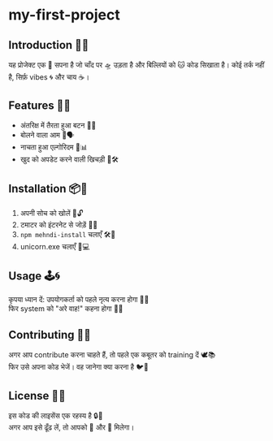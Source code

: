 # my-first-project

## Introduction 🚀🎉

यह प्रोजेक्ट एक 🦄 सपना है जो चाँद पर 🛸 उड़ता है और बिल्लियों को 🐱 कोड सिखाता है। कोई तर्क नहीं है, सिर्फ़ vibes 🌀 और चाय ☕।

## Features 🌟🧠

- अंतरिक्ष में तैरता हुआ बटन 🚀🔘  
- बोलने वाला आम 🥭🗣️  
- नाचता हुआ एल्गोरिदम 💃📊  
- खुद को अपडेट करने वाली खिचड़ी 🍲🛠️  

## Installation 📦🔧

1. अपनी सोच को खोलें 🧠🔓  
2. टमाटर को इंटरनेट से जोड़ें 🍅🌐  
3. `npm mehndi-install` चलाएँ 🛠️🎨  
4. unicorn.exe चलाएँ 🦄💻

## Usage 🕹️🌀

कृपया ध्यान दें: उपयोगकर्ता को पहले नृत्य करना होगा 🕺💃  
फिर system को "अरे वाह!" कहना होगा 📣😄

## Contributing 🤝🦜

अगर आप contribute करना चाहते हैं, तो पहले एक कबूतर को training दें 🕊️📚  
फिर उसे अपना कोड भेजें। वह जानेगा क्या करना है 🐦💌

## License 📜🐒

इस कोड की लाइसेंस एक रहस्य है 🔒🤫  
अगर आप इसे ढूँढ लें, तो आपको 🍕 और 🧃 मिलेगा।

